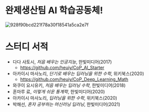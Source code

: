 # 완제생산팀 AI 학습공동체!

![928f90bcd221f78a30f18541a5ca2e7f](https://user-images.githubusercontent.com/52515917/111857507-4a8f0d00-8975-11eb-93d9-c896eb19a561.jpg)

# 스터디 서적

- 다다 사토시, *처음 배우는 인공지능*, 한빛미디어(2017)
  - https://github.com/heuiy/CoP_AI_Starter
- 아카이시 마사노리, *단기로 배우는 딥러닝을 위한 수학*, 위키북스(2020)
  - https://github.com/heuiy/CoP_Deep_Learning_Math
- 와쿠이 요시유키, *처음 배우는 딥러닝 수학*, 한빛미디어(2018)
- 혼마루 료, *이렇게 쉬운 통계학*, 한빛미디어(2020)
- 아카이시 마사노리, *딥러닝을 위한 수학*, 위키북스(2020)
- 박해선, *혼자 공부하는 머신러닝 딥러닝*, 한빛미디어(2021)
